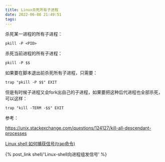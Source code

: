 ```yaml
---
title: Linux杀死所有子进程
date: 2022-06-08 21:49:51
tags:
---
```


杀死某一进程的所有子进程：

```shell
pkill -P <PID>
```

杀死当前进程的所有子进程：

```shell
pkill -P $$
```

如果要在脚本退出前杀死所有子进程，只需要：

```shell
trap "pkill -P $$" EXIT
```

但是有时候子进程又会fork出自己的子进程，如果要把这种后代进程也全部杀死，可以这样：

```shell
trap "kill -TERM -$$" EXIT
```

参考：

<https://unix.stackexchange.com/questions/124127/kill-all-descendant-processes>

[Linux shell 如何捕获信号(trap命令)](https://blog.csdn.net/chen1415886044/article/details/103301121)

{% post_link shell/'Linux-shell向进程组发信号' %}
